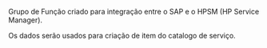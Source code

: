 Grupo de Função criado para integração entre o SAP e o HPSM (HP Service Manager).

Os dados serão usados para criação de item do catalogo de serviço.

